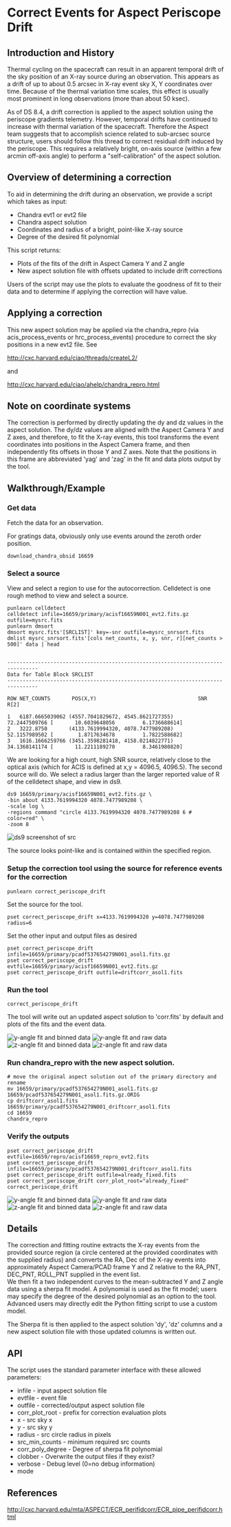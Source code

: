 # Correct Events for Aspect Periscope Drift

## Introduction and History

Thermal cycling on the spacecraft can result in an apparent temporal drift of the sky
position of an X-ray source during an observation.  This appears as a drift of up to about
0.5 arcsec in X-ray event sky X, Y coordinates over time.  Because of the thermal
variation time scales, this effect is usually most prominent in long observations (more
than about 50 ksec).

As of DS 8.4, a drift correction is applied to the aspect solution using the periscope
gradients telemetry.  However, temporal drifts have continued to increase with thermal
variation of the spacecraft.  Therefore the Aspect team suggests that to accomplish
science related to sub-arcsec source structure, users should follow this thread to correct
residual drift induced by the periscope.  This requires a relatively bright, on-axis source (within
a few arcmin off-axis angle) to perform a "self-calibration" of the aspect solution.

## Overview of determining a correction

To aid in determining the drift during an observation, we provide a script which takes as input:

 * Chandra evt1 or evt2 file
 * Chandra aspect solution
 * Coordinates and radius of a bright, point-like X-ray source
 * Degree of the desired fit polynomial

This script returns:

 * Plots of the fits of the drift in Aspect Camera Y and Z angle
 * New aspect solution file with offsets updated to include drift corrections

Users of the script may use the plots to evaluate the goodness of fit to their data and to
determine if applying the correction will have value.


## Applying a correction

This new aspect solution may be applied via the chandra_repro (via acis_process_events or
hrc_process_events) procedure to correct the sky positions in a new evt2 file.  See

http://cxc.harvard.edu/ciao/threads/createL2/

and

http://cxc.harvard.edu/ciao/ahelp/chandra_repro.html

## Note on coordinate systems

The correction is performed by directly updating the dy and dz values in the aspect
solution.  The dy/dz values are aligned with the Aspect Camera Y and Z axes, and
therefore, to fit the X-ray events, this tool transforms the event coordinates into
positions in the Aspect Camera frame, and then independently fits offsets in those Y and Z
axes.  Note that the positions in this frame are abbreviated 'yag' and 'zag' in the fit and
data plots output by the tool.

## Walkthrough/Example

### Get data

Fetch the data for an observation.

For gratings data, obviously only use events around the zeroth order position.

    download_chandra_obsid 16659

### Select a source

View and select a region to use for the autocorrection. Celldetect is one rough method to view and select a source.

    punlearn celldetect
    celldetect infile=16659/primary/acisf16659N001_evt2.fits.gz outfile=mysrc.fits
    punlearn dmsort
    dmsort mysrc.fits'[SRCLIST]' key=-snr outfile=mysrc_snrsort.fits
    dmlist mysrc_snrsort.fits'[cols net_counts, x, y, snr, r][net_counts > 500]' data | head


    --------------------------------------------------------------------------------
    Data for Table Block SRCLIST
    --------------------------------------------------------------------------------

    ROW NET_COUNTS       POS(X,Y)                                 SNR  R[2]

    1   6187.6665039062 (4557.7041829672, 4545.8621727355)
    72.2447509766 [       10.6039648056         6.1736688614]
    2   3222.8750       (4133.7619994320, 4078.7477989208)
    52.1157989502 [        1.8717634678         1.7822588682]
    3   1616.1666259766 (3451.3598281418, 4158.0214822771)
    34.1368141174 [       11.2211189270         8.3461980820]


We are looking for a high count, high SNR source, relatively close to the optical axis (which for ACIS is
defined at x,y = 4096.5, 4096.5).  The second source will do.  We select a radius larger
than the larger reported value of R of the celldetect shape, and view in ds9.

    ds9 16659/primary/acisf16659N001_evt2.fits.gz \
    -bin about 4133.7619994320 4078.7477989208 \
    -scale log \
    -regions command "circle 4133.7619994320 4078.7477989208 6 # color=red" \
    -zoom 8

![ds9 screenshot of src](ds9_src.png)

The source looks point-like and is contained within the specified region.

### Setup the correction tool using the source for reference events for the correction

    punlearn correct_periscope_drift

Set the source for the tool.

    pset correct_periscope_drift x=4133.7619994320 y=4078.7477989208 radius=6

Set the other input and output files as desired

    pset correct_periscope_drift infile=16659/primary/pcadf537654279N001_asol1.fits.gz
    pset correct_periscope_drift evtfile=16659/primary/acisf16659N001_evt2.fits.gz
    pset correct_periscope_drift outfile=driftcorr_asol1.fits

### Run the tool

    correct_periscope_drift

The tool will write out an updated aspect solution to 'corr.fits' by default and plots of
the fits and the event data.

![y-angle fit and binned data](corr_fit_yag.png)
![y-angle fit and raw data](corr_data_yag.png)
![z-angle fit and binned data](corr_fit_zag.png)
![z-angle fit and raw data](corr_data_zag.png)

### Run chandra_repro with the new aspect solution.

    # move the original aspect solution out of the primary directory and rename
    mv 16659/primary/pcadf537654279N001_asol1.fits.gz 16659/pcadf537654279N001_asol1.fits.gz.ORIG
    cp driftcorr_asol1.fits 16659/primary/pcadf537654279N001_driftcorr_asol1.fits
    cd 16659
    chandra_repro

### Verify the outputs

    pset correct_periscope_drift evtfile=16659/repro/acisf16659_repro_evt2.fits
    pset correct_periscope_drift infile=16659/primary/pcadf537654279N001_driftcorr_asol1.fits
    pset correct_periscope_drift outfile=already_fixed.fits
    pset correct_periscope_drift corr_plot_root="already_fixed"
    correct_periscope_drift

![y-angle fit and binned data](already_fixed_fit_yag.png)
![y-angle fit and raw data](already_fixed_data_yag.png)
![z-angle fit and binned data](already_fixed_fit_zag.png)
![z-angle fit and raw data](already_fixed_data_zag.png)


## Details


The correction and fitting routine extracts the X-ray events from the provided source
region (a circle centered at the provided coordinates with the supplied radius) and converts
the RA, Dec of the X-ray events into approximately Aspect Camera/PCAD frame Y and Z
relative to the RA_PNT, DEC_PNT, ROLL_PNT supplied in the event list.  
We then fit a two independent curves to the mean-subtracted Y and Z angle data using a sherpa fit model.
A polynomial is used as the fit model; users may specify the degree of the desired
polynomial as an option to the tool. Advanced users may directly edit the Python fitting script to use a custom
model.

The Sherpa fit is then applied to the aspect solution 'dy', 'dz' columns and a new aspect
solution file with those updated columns is written out.

## API

The script uses the standard parameter interface with these allowed parameters:

 * infile - input aspect solution file
 * evtfile - event file
 * outfile - corrected/output aspect solution file
 * corr_plot_root - prefix for correction evaluation plots
 * x - src sky x
 * y - src sky y
 * radius - src circle radius in pixels
 * src_min_counts - minimum required src counts
 * corr_poly_degree - Degree of sherpa fit polynomial
 * clobber - Overwrite the output files if they exist?
 * verbose - Debug level (0=no debug information)
 * mode


## References

http://cxc.harvard.edu/mta/ASPECT/ECR_perifidcorr/ECR_pipe_perifidcorr.html
